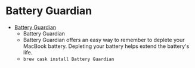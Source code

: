 # Battery Guardian
- [Battery Guardian](https://www.dssw.co.uk/batteryguardian/)
  -  Battery Guardian
  - Battery Guardian offers an easy way to remember to deplete your MacBook battery. Depleting your battery helps extend the battery's life.
  - `brew cask install Battery Guardian`
